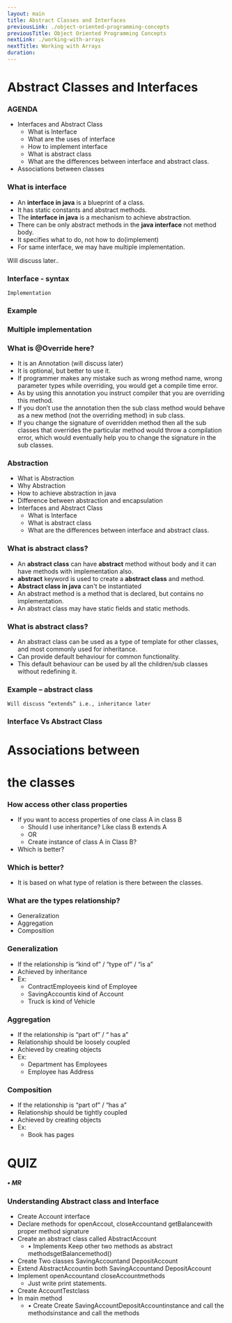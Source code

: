 ```yaml
---
layout: main
title: Abstract Classes and Interfaces
previousLink: ./object-oriented-programming-concepts
previousTitle: Object Oriented Programming Concepts
nextLink: ./working-with-arrays
nextTitle: Working with Arrays
duration: 
---
```


# Abstract Classes and Interfaces  

### AGENDA

- Interfaces and Abstract Class
    - What is Interface
    - What are the uses of interface
    - How to implement interface
    - What is abstract class
    - What are the differences between interface and abstract class.
- Associations between classes


### What is interface

- An **interface in java** is a blueprint of a class.
- It has static constants and abstract methods.
- The **interface in java** is a mechanism to achieve abstraction.
- There can be only abstract methods in the **java interface** not method
    body.
- It specifies what to do, not how to do(implement)
- For same interface, we may have multiple implementation.


Will discuss later..


### Interface - syntax

```
Implementation
```

### Example


### Multiple implementation


### What is @Override here?

- It is an Annotation (will discuss later)
- It is optional, but better to use it.
- If programmer makes any mistake such as wrong method name, wrong
    parameter types while overriding, you would get a compile time error.
- As by using this annotation you instruct compiler that you are overriding this
    method.
- If you don’t use the annotation then the sub class method would behave as
    a new method (not the overriding method) in sub class.
- If you change the signature of overridden method then all the sub classes
    that overrides the particular method would throw a compilation error, which
    would eventually help you to change the signature in the sub classes.


### Abstraction

- What is Abstraction
- Why Abstraction
- How to achieve abstraction in java
- Difference between abstraction and encapsulation
- Interfaces and Abstract Class
    - What is Interface
    - What is abstract class
    - What are the differences between interface and abstract class.


### What is abstract class?

- An **abstract class** can have **abstract** method without body and it can
    have methods with implementation also.
- **abstract** keyword is used to create a **abstract class** and method.
- **Abstract class in java** can't be instantiated
- An abstract method is a method that is declared, but contains no
    implementation.
- An abstract class may have static fields and static methods.


### What is abstract class?

- An abstract class can be used as a type of template for other classes,
    and most commonly used for inheritance.
- Can provide default behaviour for common functionality.
- This default behaviour can be used by all the children/sub classes
    without redefining it.


### Example – abstract class

```
Will discuss “extends” i.e., inheritance later
```

### Interface Vs Abstract Class


# Associations between

# the classes


### How access other class properties

- If you want to access properties of one class A in class B
    - Should I use inheritance? Like class B extends A
    - OR
    - Create instance of class A in Class B?
- Which is better?


### Which is better?

- It is based on what type of relation is there between the classes.


### What are the types relationship?

- Generalization
- Aggregation
- Composition


### Generalization

- If the relationship is “kind of” / “type of” / “is a”
- Achieved by inheritance
- Ex:
    - ContractEmployeeis kind of Employee
    - SavingAccountis kind of Account
    - Truck is kind of Vehicle


### Aggregation

- If the relationship is “part of” / “ has a”
- Relationship should be loosely coupled
- Achieved by creating objects
- Ex:
    - Department has Employees
    - Employee has Address


### Composition

- If the relationship is “part of” / “has a”
- Relationship should be tightly coupled
- Achieved by creating objects
- Ex:
    - Book has pages


# QUIZ


##### • MR


### Understanding Abstract class and Interface

- Create Account interface
- Declare methods for openAccout, closeAccountand getBalancewith proper method signature
- Create an abstract class called AbstractAccount
    - • Implements Keep other two methods as abstract methodsgetBalancemethod()
- Create Two classes SavingAccountand DepositAccount
- Extend AbstractAccountin both SavingAccountand DepositAccount
- Implement openAccountand closeAccountmethods
    - Just write print statements.
- Create AccountTestclass
- In main method
    - • Create Create SavingAccountDepositAccountinstance and call the methodsinstance and call the methods


